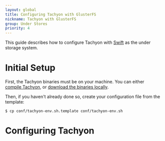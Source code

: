 ```yaml
---
layout: global
title: Configuring Tachyon with GlusterFS
nickname: Tachyon with GlusterFS
group: Under Stores
priority: 4
---
```


This guide describes how to configure Tachyon with [Swift](http://www.gluster.org/) as the under storage system.

# Initial Setup

First, the Tachyon binaries must be on your machine. You can either [compile Tachyon](Building-Tachyon-Master-Branch.html), or [download the binaries locally](Running-Tachyon-Locally.html).

Then, if you haven't already done so, create your configuration file from the template:

    $ cp conf/tachyon-env.sh.template conf/tachyon-env.sh

# Configuring Tachyon
